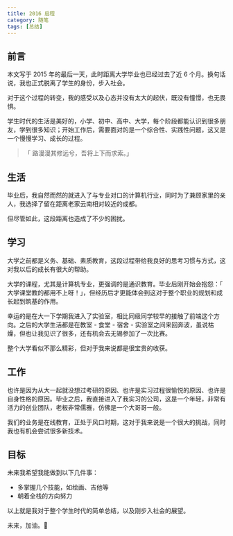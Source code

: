 ```yaml
---
title: 2016 启程
category: 随笔
tags: [总结]
---
```


## 前言

本文写于 2015 年的最后一天，此时距离大学毕业也已经过去了近 6 个月。换句话说，我也正式脱离了学生的身份，步入社会。

对于这个过程的转变，我的感受以及心态并没有太大的起伏，既没有憧憬，也无畏惧。

学生时代的生活是美好的，小学、初中、高中、大学，每个阶段都能认识到很多朋友，学到很多知识；开始工作后，需要面对的是一个综合性、实践性问题，这又是一个慢慢学习、成长的过程。

>「 路漫漫其修远兮，吾将上下而求索。」

## 生活

毕业后，我自然而然的就进入了与专业对口的计算机行业，同时为了兼顾家里的亲人，我选择了留在距离老家云南相对较近的成都。

但尽管如此，这段距离也造成了不少的困扰。

## 学习

大学之前都是义务、基础、素质教育，这段过程带给我良好的思考习惯与方式，这对我以后的成长有很大的帮助。

大学的课程，尤其是计算机专业，更强调的是通识教育。毕业后刚开始会抱怨：「 大学课堂教的都用不上呀！」，但经历后才更能体会到这对于整个职业的规划和成长起到筑基的作用。

幸运的是在大一下学期我进入了实验室，相比同级同学较早的接触了前端这个方向。之后的大学生活都是在教室 - 食堂 - 宿舍 - 实验室之间来回奔波，虽说枯燥，但也让我见识了很多，还有机会去无锡参加了一次比赛。

整个大学看似不那么精彩，但对于我来说都是很宝贵的收获。

## 工作

也许是因为从大一起就没想过考研的原因、也许是实习过程很愉悦的原因、也许是自身性格的原因。毕业之后，我直接进入了我实习的公司，这是一个年轻，非常有活力的创业团队，老板非常儒雅，仿佛是一个大哥哥一般。

我们的业务是在线教育，正处于风口时期，这对于我来说是一个很大的挑战，同时我也有机会尝试很多新技术。

## 目标

未来我希望我能做到以下几件事：

- 多掌握几个技能，如绘画、吉他等
- 朝着全栈的方向努力

以上就是我对于整个学生时代的简单总结，以及刚步入社会的展望。

未来，加油。🚀
